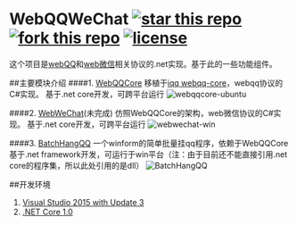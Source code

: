 # WebQQWeChat [![star this repo](http://github-svg-buttons.herokuapp.com/star.svg?user=huoshan12345&repo=iQQ.Net&style=flat&background=1081C1)](https://github.com/huoshan12345/iQQ.Net) [![fork this repo](http://github-svg-buttons.herokuapp.com/fork.svg?user=huoshan12345&repo=iQQ.Net&style=flat&background=1081C1)](https://github.com/huoshan12345/iQQ.Net/fork) [![license](https://img.shields.io/github/license/mashape/apistatus.svg?maxAge=2592000)](https://github.com/huoshan12345/iQQ.Net/blob/master/LICENSE.TXT)

这个项目是[webQQ](http://web2.qq.com/)和[web微信](https://web.wechat.com/)相关协议的.net实现。基于此的一些功能组件。

##主要模块介绍
####1. [WebQQCore](https://github.com/huoshan12345/WebQQWeChat/tree/master/src/WebQQCore)
移植于[iqq webqq-core](https://github.com/im-qq/webqq-core.git)，webqq协议的C#实现。
基于.net core开发，可跨平台运行
![webqqcore-ubuntu](https://raw.githubusercontent.com/huoshan12345/iQQ.Net/master/pic/webqqcore-ubuntu.png)

####2. [WebWeChat](https://github.com/huoshan12345/WebQQWeChat/tree/master/src/WebWeChat)(未完成)
仿照WebQQCore的架构，web微信协议的C#实现。
基于.net core开发，可跨平台运行
![webwechat-win](https://raw.githubusercontent.com/huoshan12345/iQQ.Net/master/pic/webwechat-win.png)

####3. [BatchHangQQ](https://github.com/huoshan12345/WebQQWeChat/tree/master/src/BatchHangQQ)
一个winform的简单批量挂qq程序，依赖于WebQQCore  
基于.net framework开发，可运行于win平台（注：由于目前还不能直接引用.net core的程序集，所以此处引用的是dll）
![BatchHangQQ](https://raw.githubusercontent.com/huoshan12345/iQQ.Net/master/pic/BatchHangQQ.png)

##开发环境
1. [Visual Studio 2015 with Update 3](https://www.visualstudio.com/zh-hans/downloads/)  
2. [.NET Core 1.0](https://www.microsoft.com/net/download)
